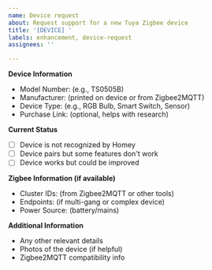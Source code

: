 ```yaml
---
name: Device request
about: Request support for a new Tuya Zigbee device
title: '[DEVICE] '
labels: enhancement, device-request
assignees: ''

---
```


**Device Information**
- Model Number: (e.g., TS0505B)
- Manufacturer: (printed on device or from Zigbee2MQTT)
- Device Type: (e.g., RGB Bulb, Smart Switch, Sensor)
- Purchase Link: (optional, helps with research)

**Current Status**
- [ ] Device is not recognized by Homey
- [ ] Device pairs but some features don't work
- [ ] Device works but could be improved

**Zigbee Information (if available)**
- Cluster IDs: (from Zigbee2MQTT or other tools)
- Endpoints: (if multi-gang or complex device)
- Power Source: (battery/mains)

**Additional Information**
- Any other relevant details
- Photos of the device (if helpful)
- Zigbee2MQTT compatibility info